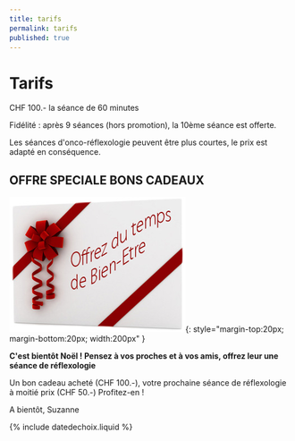 ```yaml
---
title: tarifs
permalink: tarifs
published: true
---
```


# Tarifs

CHF 100.- la séance de 60 minutes

Fidélité : après 9 séances (hors promotion), la 10ème séance est offerte.

Les séances d'onco-réflexologie peuvent être plus courtes, le prix est adapté en conséquence.

## OFFRE SPECIALE BONS CADEAUX

![Logo Réseau Cancer du Sein](./images/boncadeau.jpg){: style="margin-top:20px; margin-bottom:20px; width:200px" }

**C'est bientôt Noël ! Pensez à vos proches et à vos amis, offrez leur une séance de réflexologie**

Un bon cadeau acheté (CHF 100.-), votre prochaine séance de réflexologie à moitié prix (CHF 50.-)
Profitez-en !

A bientôt, Suzanne

{% include datedechoix.liquid %}
